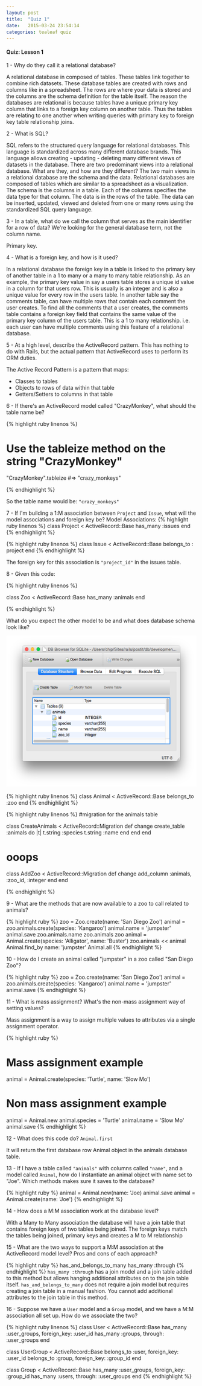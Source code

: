 ```yaml
---
layout: post
title:  "Quiz 1"
date:   2015-03-24 23:54:14
categories: tealeaf quiz
---
```




<h4>Quiz: Lesson 1</h4>


1 - Why do they call it a relational database?

   A relational database in composed of tables. These tables link together to combine rich datasets. These database tables are created with rows and columns like in a spreadsheet. The rows are where your data is stored and the columns are the schema definition for the table itself. The reason the databases are relational is because tables have a unique primary key column that links to a foreign key column on another table. Thus the tables are relating to one another when writing queries with primary key to foreign key table relationship joins.

2 - What is SQL?

   SQL refers to the structured query language for relational databases. This language is standardized across many different database brands. This language allows creating - updating - deleting many different views of datasets in the database.
   There are two predominant views into a relational database. What are they, and how are they different?
   The two main views in a relational database are the schema and the data. Relational databases are composed of tables which are similar to a spreadsheet as a visualization. The schema is the columns in a table. Each of the columns specifies the data type for that column. The data is in the rows of the table. The data can be inserted, updated, viewed and deleted from one or many rows using the standardized SQL query language.

3 - In a table, what do we call the column that serves as the main identifier for a row of data? We're looking for the general database term, not the column name.

   Primary key.

4 - What is a foreign key, and how is it used?

   In a relational database the foreign key in a table is linked to the primary key of another table in a 1 to many or a many to many table relationship. As an example, the primary key value in say a users table stores a unique id value in a column for that users row. This is usually is an integer and is also a unique value for every row in the users table. In another table say the comments table, can have multiple rows that contain each comment the user creates. To find all the comments that a user creates, the comments table contains a foreign key field that contains the same value of the primary key column of the users table. This is a 1 to many relationship. i.e. each user can have multiple comments using this feature of a relational database.

5 - At a high level, describe the ActiveRecord pattern. This has nothing to do with Rails, but the actual pattern that ActiveRecord uses to perform its ORM duties.

   The Active Record Pattern is a pattern that maps:

   * Classes to tables
   * Objects to rows of data within that table
   * Getters/Setters to columns in that table

6 - If there's an ActiveRecord model called "CrazyMonkey", what should the table name be?  

{% highlight ruby linenos %}
# Use the tableize method on the string "CrazyMonkey"

"CrazyMonkey".tableize
 #=> "crazy_monkeys"

{% endhighlight %}


So the table name would be: ```"crazy_monkeys"```


7 - If I'm building a 1:M association between ```Project``` and ```Issue```, what will the model associations and foreign key be?
Model Associations:
{% highlight ruby linenos %}
class Project < ActiveRecord::Base
  has_many :issues
end
{% endhighlight %}

{% highlight ruby linenos %}
class Issue < ActiveRecord::Base
  belongs_to : project
end
{% endhighlight %}

The foreign key for this association is ```"project_id"``` in the issues table.


8 -  Given this code:

{% highlight ruby linenos %}

class Zoo < ActiveRecord::Base
  has_many :animals
end

{% endhighlight %}

What do you expect the other model to be and what does database schema look like?

<img src="/images/animal_schema.png" alt="Screen Shot 2015-03-24 at 10.14.08 PM" width="549" height="400" />

{% highlight ruby linenos %}
class Animal < ActiveRecord::Base
  belongs_to :zoo
end
{% endhighlight %}

{% highlight ruby linenos %}
#migration for the animals table

class CreateAnimals < ActiveRecord::Migration
 def change
   create_table :animals do |t|
     t.string :species
     t.string :name
   end
 end
end

# ooops

class AddZoo < ActiveRecord::Migration
  def change
    add_column :animals, :zoo_id, :integer
  end
end

{% endhighlight %}


9 - What are the methods that are now available to a zoo to call related to animals?

{% highlight ruby %}
zoo = Zoo.create(name: 'San Diego Zoo')
animal = zoo.animals.create(species: 'Kangaroo')
animal.name = 'jumpster'
animal.save
zoo.animals.name
zoo.animals
zoo
animal = Animal.create(species: 'Alligator', name: 'Buster')
zoo.animals << animal
Animal.find_by name: 'jumpster'
Animal.all
{% endhighlight %}

10 - How do I create an animal called "jumpster" in a zoo called "San Diego Zoo"?

{% highlight ruby %}
zoo = Zoo.create(name: 'San Diego Zoo')
animal = zoo.animals.create(species: 'Kangaroo')
animal.name = 'jumpster'
animal.save
{% endhighlight %}

11 -  What is mass assignment? What's the non-mass assignment way of setting values?

Mass assignment is a way to assign multiple values to attributes via a single assignment operator.

{% highlight ruby %}
# Mass assignment example

animal = Animal.create(species: 'Turtle', name: 'Slow Mo')

# Non mass assignment example

animal = Animal.new
animal.species = 'Turtle'
animal.name = 'Slow Mo'
animal.save
{% endhighlight %}

12 - What does this code do? ```Animal.first```

It will return the first database row Animal object in the animals database table.

13 - If I have a table called ```"animals"``` with columns called ```"name"```, and a model called ```Animal```, how do I instantiate an animal object with name set to "Joe". Which methods makes sure it saves to the database?

{% highlight ruby %}
animal = Animal.new(name: 'Joe)
animal.save
animal = Animal.create(name: 'Joe')
{% endhighlight %}

14 - How does a M:M association work at the database level?

With a Many to Many association the database will have a join table that contains foreign keys of two tables being joined. The foreign keys match the tables being joined, primary keys and creates a M to M relationship

15 - What are the two ways to support a M:M association at the ActiveRecord model level? Pros and cons of each approach?

{% highlight ruby %}
has_and_belongs_to_many
has_many :through
{% endhighlight %}
```has_many :through``` has a join model and a join table added to this method but allows hanging additional attributes on to the join table itself. ```has_and_belongs_to_many``` does not require a join model but requires creating a join table in a manual fashion. You cannot add additional attributes to the join table in this method.

16 - Suppose we have a ```User``` model and a ```Group``` model, and we have a M:M association all set up. How do we associate the two?

{% highlight ruby linenos %}
class User < ActiveRecord::Base
  has_many :user_groups, foreign_key: :user_id
  has_many :groups, through: :user_groups
end

class UserGroup < ActiveRecord::Base
  belongs_to :user, foreign_key: :user_id
  belongs_to :group, foreign_key: :group_id
end

class Group < ActiveRecord::Base
  has_many :user_groups, foreign_key: :group_id
  has_many :users, through: :user_groups
end
{% endhighlight %}
